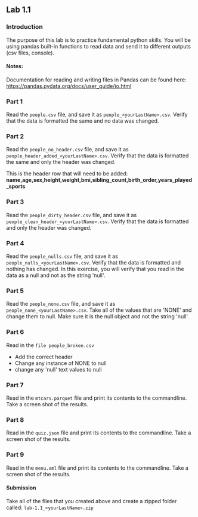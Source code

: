 ## Lab 1.1

### Introduction
The purpose of this lab is to practice fundamental python skills. You will be using pandas built-in functions to read data and send it to different outputs (csv files, console).

#### Notes: 
Documentation for reading and writing files in Pandas can be found here: 
https://pandas.pydata.org/docs/user_guide/io.html


### Part 1
Read the `people.csv` file, and save it as `people_<yourLastName>.csv`. Verify that the data is formatted the same and no data was changed.  

### Part 2
Read the `people_no_header.csv` file, and save it as `people_header_added_<yourLastName>.csv`. Verify that the data is formatted the same and only the header was changed.

This is the header row that will need to be added:
**name,age,sex,height,weight,bmi,sibling_count,birth_order,years_played_sports**

### Part 3
Read the `people_dirty_header.csv` file, and save it as `people_clean_header_<yourLastName>.csv`. 
Verify that the data is formatted  and only the header was changed.

### Part 4
Read the `people_nulls.csv` file, and save it as `people_nulls_<yourLastName>.csv`. 
Verify that the data is formatted and nothing has changed. In this exercise, you will verify that you read in the data as a null and not as the string 'null'.  

### Part 5
Read the `people_none.csv` file, and save it as `people_none_<yourLastName>.csv`. 
Take all of the values that are 'NONE' and change them to null. Make sure it is the null object and not the string 'null'. 

### Part 6
Read in the `file people_broken.csv`
- Add the correct header
- Change any instance of NONE to null
- change any 'null' text values to null

### Part 7
Read in the `mtcars.parquet` file and print its contents to the commandline. Take a screen shot of the results.

### Part 8
Read in the `quiz.json` file and print its contents to the commandline. Take a screen shot of the results. 

### Part 9
Read in the `menu.xml` file and print its contents to the commandline. Take a screen shot of the results. 

#### Submission
Take all of the files that you created above and create a zipped folder called: `lab-1.1_<yourLastName>.zip`


